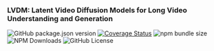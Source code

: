 ### LVDM: Latent Video Diffusion Models for Long Video Understanding and Generation
![GitHub package.json version](https://img.shields.io/github/package-json/v/sultan99/react-on-lambda.svg)
[![Coverage Status](https://coveralls.io/repos/github/sultan99/react-on-lambda/badge.svg)](https://coveralls.io/github/sultan99/react-on-lambda)
![npm bundle size](https://img.shields.io/bundlephobia/minzip/react-on-lambda?label=gzip%20size&color=green)
![NPM Downloads](https://img.shields.io/npm/dm/react-on-lambda)
![GitHub License](https://img.shields.io/github/license/sultan99/react-on-lambda)